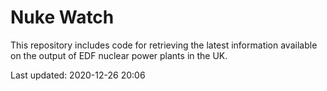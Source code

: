 # Nuke Watch

This repository includes code for retrieving the latest information available on the output of EDF nuclear power plants in the UK.

Last updated: 2020-12-26 20:06